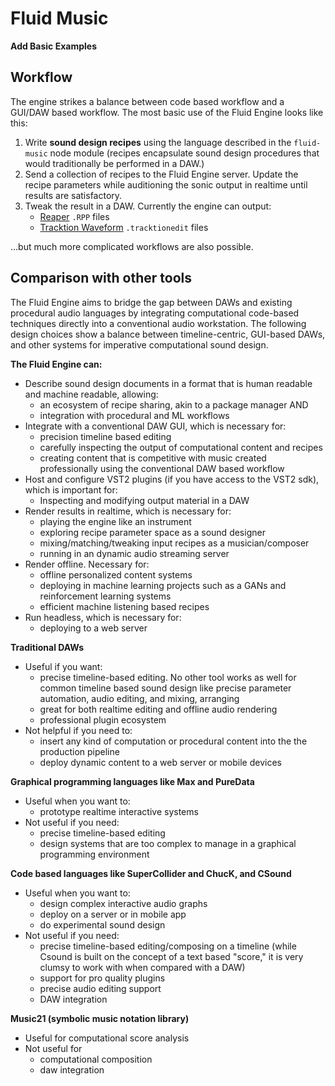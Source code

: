 # Fluid Music

**Add Basic Examples**

## Workflow

The engine strikes a balance between code based workflow and a GUI/DAW based workflow. The most basic use of the Fluid Engine looks like this:

1. Write **sound design recipes** using the language described in the `fluid-music` node module (recipes encapsulate sound design procedures that would traditionally be performed in a DAW.)
2. Send a collection of recipes to the Fluid Engine server. Update the recipe parameters while auditioning the sonic output in realtime until results are satisfactory.
3. Tweak the result in a DAW. Currently the engine can output:
    - [Reaper](https://reaper.fm) `.RPP` files
    - [Tracktion Waveform](https://www.tracktion.com/products/waveform) `.tracktionedit` files

...but much more complicated workflows are also possible.

## Comparison with other tools

The Fluid Engine aims to bridge the gap between DAWs and existing procedural audio languages by integrating computational code-based techniques directly into a conventional audio workstation. The following design choices show a balance between timeline-centric, GUI-based DAWs, and other systems for imperative computational sound design.

**The Fluid Engine can:**
- Describe sound design documents in a format that is human readable and machine readable, allowing:
  - an ecosystem of recipe sharing, akin to a package manager AND
  - integration with procedural and ML workflows
- Integrate with a conventional DAW GUI, which is necessary for:
  - precision timeline based editing
  - carefully inspecting the output of computational content and recipes
  - creating content that is competitive with music created professionally using the conventional DAW based workflow
- Host and configure VST2 plugins (if you have access to the VST2 sdk), which is important for:
  - Inspecting and modifying output material in a DAW
- Render results in realtime, which is necessary for:
  - playing the engine like an instrument
  - exploring recipe parameter space as a sound designer
  - mixing/matching/tweaking input recipes as a musician/composer
  - running in an dynamic audio streaming server
- Render offline. Necessary for:
  - offline personalized content systems
  - deploying in machine learning projects such as a GANs and reinforcement learning systems
  - efficient machine listening based recipes
- Run headless, which is necessary for:
  - deploying to a web server

**Traditional DAWs**
- Useful if you want:
  - precise timeline-based editing. No other tool works as well for common timeline based sound design like precise parameter automation, audio editing, and mixing, arranging
  - great for both realtime editing and offline audio rendering
  - professional plugin ecosystem
- Not helpful if you need to:
  - insert any kind of computation or procedural content into the the production pipeline
  - deploy dynamic content to a web server or mobile devices

**Graphical programming languages like Max and PureData**
- Useful when you want to:
  - prototype realtime interactive systems
- Not useful if you need:
  - precise timeline-based editing
  - design systems that are too complex to manage in a graphical programming environment

**Code based languages like SuperCollider and ChucK, and CSound**
- Useful when you want to:
  - design complex interactive audio graphs
  - deploy on a server or in mobile app
  - do experimental sound design
- Not useful if you need:
  - precise timeline-based editing/composing on a timeline (while Csound is built on the concept of a text based "score," it is very clumsy to work with when compared with a DAW)
  - support for pro quality plugins
  - precise audio editing support
  - DAW integration

**Music21 (symbolic music notation library)**
- Useful for computational score analysis
- Not useful for
  - computational composition
  - daw integration
